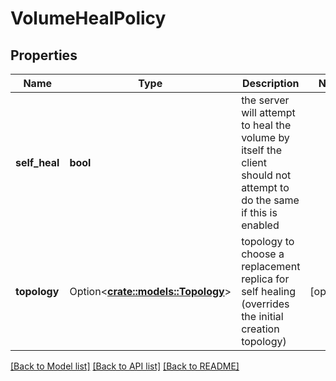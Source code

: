 # VolumeHealPolicy

## Properties

Name | Type | Description | Notes
------------ | ------------- | ------------- | -------------
**self_heal** | **bool** | the server will attempt to heal the volume by itself  the client should not attempt to do the same if this is enabled | 
**topology** | Option<[**crate::models::Topology**](Topology.md)> | topology to choose a replacement replica for self healing  (overrides the initial creation topology) | [optional]

[[Back to Model list]](../README.md#documentation-for-models) [[Back to API list]](../README.md#documentation-for-api-endpoints) [[Back to README]](../README.md)


